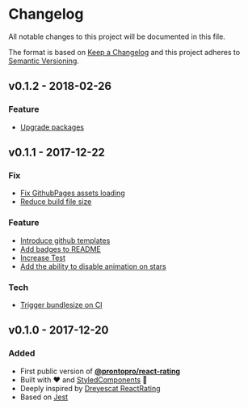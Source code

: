 # Changelog
All notable changes to this project will be documented in this file.

The format is based on [Keep a Changelog](http://keepachangelog.com/en/1.0.0/)
and this project adheres to [Semantic Versioning](http://semver.org/spec/v2.0.0.html).

## v0.1.2 - 2018-02-26
### Feature
- [Upgrade packages](https://github.com/ProntoPro/react-rating/issues/37)

## v0.1.1 - 2017-12-22
### Fix
- [Fix GithubPages assets loading](https://github.com/ProntoPro/react-rating/issues/9)
- [Reduce build file size](https://github.com/ProntoPro/react-rating/issues/15)

### Feature
- [Introduce github templates](https://github.com/ProntoPro/react-rating/issues/5)
- [Add badges to README](https://github.com/ProntoPro/react-rating/issues/7)
- [Increase Test](https://github.com/ProntoPro/react-rating/issues/11)
- [Add the ability to disable animation on stars](https://github.com/ProntoPro/react-rating/issues/17)

### Tech
- [Trigger bundlesize on CI](https://github.com/ProntoPro/react-rating/issues/16)

## v0.1.0 - 2017-12-20
### Added
- First public version of [**@prontopro/react-rating**](https://www.npmjs.com/package/@prontopro/react-rating)
- Built with :heart: and [StyledComponents](https://github.com/styled-components/styled-components) 💅
- Deeply inspired by [Dreyescat ReactRating](https://github.com/dreyescat/react-rating/)
- Based on [Jest](https://facebook.github.io/jest/)
